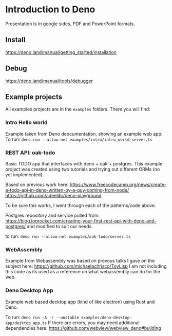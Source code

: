 # Introduction to Deno
Presentation is in google sides, PDF and PowerPoint formats. 

## Install
https://deno.land/manual/getting_started/installation

## Debug
https://deno.land/manual/tools/debugger

## Example projects
All examples projects are in the `examples` folders.
There you will find:

### Intro Hello world
Example taken from Deno deocumentation, showing an example web app:
To run: `deno run --allow-net examples/intro/intro_world_server.ts`

### REST API: oak-todo
Basic TODO app that interfaces with deno + oak + postgres. This example project was created using two tutorials and trying out different ORMs (no yet implemented).

Based on previous work here:
https://www.freecodecamp.org/news/create-a-todo-api-in-deno-written-by-a-guy-coming-from-node/
https://github.com/adeelibr/deno-playground

To be sure this works, I went through each of the patterns/code above.

Postgres repository and service pulled from: https://blog.logrocket.com/creating-your-first-rest-api-with-deno-and-postgres/
and modified to suit our needs.

to run: `deno run --allow-net examples/oak-todo/server.ts`

### WebAssembly
Example from Webassembly was based on prevous talks I gave on the subject here: https://github.com/michaelachrisco/ToyLisp
I am not including this code as its used as a reference on what webassembly can do for the web.

### Deno Desktop App
Example web based decktop app (kind of like electron) using Rust and Deno.

To run: `deno run -A -r --unstable examples/deno-desktop-app/desktop_app.ts`
If there are errors, you may need additional dependencies here: https://github.com/webview/webview_deno#building
